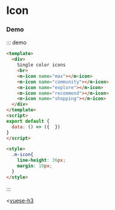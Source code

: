 # Icon

### Demo

::: demo

```html
<template>
  <div>
    Single color icons
    <br>
    <m-icon name="max"></m-icon>
    <m-icon name="community"></m-icon>
    <m-icon name="explore"></m-icon>
    <m-icon name="recommend"></m-icon>
    <m-icon name="shopping"></m-icon>
  </div>
</template>
<script>
export default {
  data: () => ({  })
}
</script>

<style>
  .m-icon{
    line-height: 36px;
    margin: 10px;
  }
</style>
```

:::

<[vuese-h3](./src/components/Icon/Icon.vue)
